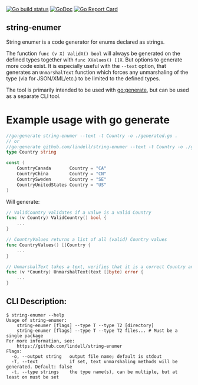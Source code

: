 [![Go build status](https://github.com/lindell/string-enumer/workflows/Go/badge.svg?branch=master)](https://github.com/lindell/string-enumer/actions?query=branch%3Amaster+workflow%3AGo)
[![GoDoc](https://godoc.org/github.com/lindell/string-enumer/pkg/stringenumer?status.svg)](https://godoc.org/github.com/lindell/string-enumer/pkg/stringenumer)
[![Go Report Card](https://goreportcard.com/badge/github.com/lindell/string-enumer)](https://goreportcard.com/report/github.com/lindell/string-enumer)

## string-enumer

String enumer is a code generator for enums declared as strings.

The function `func (v X) ValidX() bool` will always be generated on the defined types together with `func XValues() []X`. But options to generate more code exist.
It is especially useful with the `--text` option, that generates an `UnmarshalText` function which forces any unmarshaling of the type (via for JSON/XML/etc.) to be limited to the defined types.

The tool is primarily intended to be used with [go:generate](https://blog.golang.org/generate), but can be used as a separate CLI tool.

# Example usage with go generate

```go
//go:generate string-enumer --text -t Country -o ./generated.go .
// or
//go:generate github.com/lindell/string-enumer --text -t Country -o ./generated.go .
type Country string

const (
	CountryCanada       Country = "CA"
	CountryChina        Country = "CN"
	CountrySweden       Country = "SE"
	CountryUnitedStates Country = "US"
)
```

Will generate:

```go
// ValidCountry validates if a value is a valid Country
func (v Country) ValidCountry() bool {
	...
}

// CountryValues returns a list of all (valid) Country values
func CountryValues() []Country {
	...
}

// UnmarshalText takes a text, verifies that it is a correct Country and unmarshals it
func (v *Country) UnmarshalText(text []byte) error {
	...
}
```

## CLI Description:

```
$ string-enumer --help
Usage of string-enumer:
	string-enumer [flags] --type T --type T2 [directory]
	string-enumer [flags] --type T --type T2 files... # Must be a single package
For more information, see:
	https://github.com/lindell/string-enumer
Flags:
  -o, --output string   output file name; default is stdout
  -T, --text            if set, text unmarshaling methods will be generated. Default: false
  -t, --type strings    the type name(s), can be multiple, but at least on must be set
```
